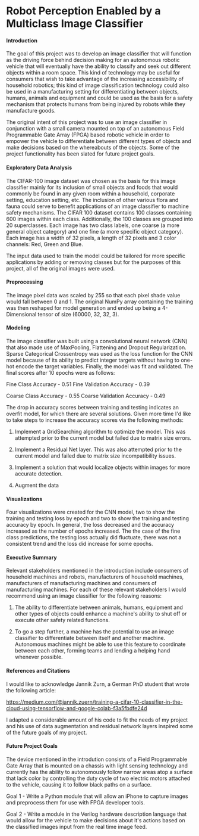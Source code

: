 # Robot Perception Enabled by a Multiclass Image Classifier

#### Introduction 

The goal of this project was to develop an image classifier that will function as the driving force behind decision making for an autonomous robotic vehicle that will eventually have the ability to classify and seek out different objects within a room space. This kind of technology may be useful for consumers that wish to take advantage of the increasing accessibility of household robotics; this kind of image classification technology could also be used in a manufacturing setting for differentiating between objects, humans, animals and equipment and could be used as the basis for a safety mechanism that protects humans from being injured by robots while they manufacture goods.

The original intent of this project was to use an image classifier in conjunction with a small camera mounted on top of an autonomous Field Programmable Gate Array (FPGA) based robotic vehicle in order to empower the vehicle to differentiate between different types of objects and make decisions based on the whereabouts of the objects. Some of the project functionality has been slated for future project goals.

#### Exploratory Data Analysis

The CIFAR-100 image dataset was chosen as the basis for this image classifier mainly for its inclusion of small objects and foods that would commonly be found in any given room within a household, corporate setting, education setting, etc. The inclusion of other various flora and fauna could serve to benefit applications of an image classifier to machine safety mechanisms. The CIFAR 100 dataset contains 100 classes containing 600 images within each class. Additionally, the 100 classes are grouped into 20 superclasses. Each image has two class labels, one coarse (a more general object category) and one fine (a more specific object category). Each image has a width of 32 pixels, a length of 32 pixels and 3 color channels: Red, Green and Blue.

The input data used to train the model could be tailored for more specific applications by adding or removing classes but for the purposes of this project, all of the original images were used.

#### Preprocessing

The image pixel data was scaled by 255 so that each pixel shade value would fall between 0 and 1. The original NumPy array containing the training was then reshaped for model generation and ended up being a 4-Dimensional tensor of size (60000, 32, 32, 3).

#### Modeling

The image classifier was built using a convolutional neural network (CNN) that also made use of MaxPooling, Flattening and Dropout Regularization. Sparse Categorical Crossentropy was used as the loss function for the CNN model because of its ability to predict integer targets without having to one-hot encode the target variables. Finally, the model was fit and validated. The final scores after 10 epochs were as follows:

Fine Class Accuracy - 0.51
Fine Validation Accuracy - 0.39

Coarse Class Accuracy - 0.55
Coarse Validation Accuracy - 0.49

The drop in accuracy scores between training and testing indicates an overfit model, for which there are several solutions. Given more time I'd like to take steps to increase the accuracy scores via the following methods:

1) Implement a GridSearching algorithm to optimize the model. This was attempted prior to the current model but failed due to matrix size errors.

2) Implement a Residual Net layer. This was also attempted prior to the current model and failed due to matrix size incompatibility issues.

3) Implement a solution that would localize objects within images for more accurate detection.

4) Augment the data

#### Visualizations

Four visualizations were created for the CNN model, two to show the training and testing loss by epoch and two to show the training and testing accuracy by epoch. In general, the loss decreased and the accuracy increased as the number of epochs increased. The the case of the fine class predictions, the testing loss actually did fluctuate, there was not a consistent trend and the loss did increase for some epochs.

#### Executive Summary

Relevant stakeholders mentioned in the introduction include consumers of household machines and robots, manufacturers of household machines, manufacturers of manufacturing machines and consumers of manufacturing machines. For each of these relevant stakeholders I would recommend using an image classifier for the following reasons:

1) The ability to differentiate between animals, humans, equipment and other types of objects could enhance a machine's ability to shut off or execute other safety related functions. 

2) To go a step further, a machine has the potential to use an image classifier to differentiate between itself and another machine. Autonomous machines might be able to use this feature to coordinate between each other, forming teams and lending a helping hand whenever possible.

#### References and Citations

I would like to acknowledge Jannik Zurn, a German PhD student that wrote the following article: 

https://medium.com/@jannik.zuern/training-a-cifar-10-classifier-in-the-cloud-using-tensorflow-and-google-colab-f3a5fbdfe24d

I adapted a considerable amount of his code to fit the needs of my project and his use of data augmentation and residual network layers inspired some of the future goals of my project.

#### Future Project Goals

The device mentioned in the introdution consists of a Field Programmable Gate Array that is mounted on a chassis with light sensing technology and currently has the ability to autonomously follow narrow areas atop a surface that lack color by controlling the duty cycle of two electric motors attached to the vehicle, causing it to follow black paths on a surface.

Goal 1 - Write a Python module that will allow an iPhone to capture images and preprocess them for use with FPGA developer tools.

Goal 2 - Write a module in the Verilog hardware description language that would allow for the vehicle to make decisions about it's actions based on the classified images input from the real time image feed.

